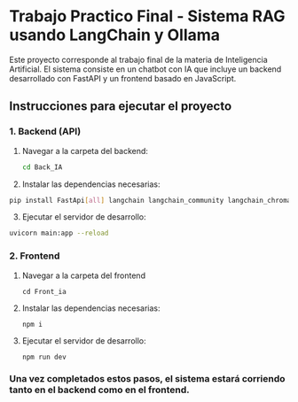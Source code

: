 #  Trabajo Practico Final - Sistema RAG usando LangChain y Ollama

Este proyecto corresponde al trabajo final de la materia de Inteligencia Artificial. El sistema consiste en un chatbot con IA que incluye un backend desarrollado con FastAPI y un frontend basado en JavaScript.

## Instrucciones para ejecutar el proyecto

### 1. Backend (API)

1. Navegar a la carpeta del backend:
   ```bash
   cd Back_IA
    ```

2. Instalar las dependencias necesarias:
```bash
pip install FastApi[all] langchain langchain_community langchain_chroma fastembed pymupdf
```

3. Ejecutar el servidor de desarrollo:
```bash
uvicorn main:app --reload
```

### 2. Frontend

1. Navegar a la carpeta del frontend
   ```
   cd Front_ia
    ```

2. Instalar las dependencias necesarias:
   ```
   npm i
    ```
3. Ejecutar el servidor de desarrollo:
   ```
   npm run dev
    ```

  ### Una vez completados estos pasos, el sistema estará corriendo tanto en el backend como en el frontend.
